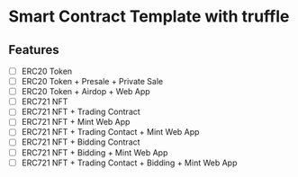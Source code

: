 # Smart Contract Template with truffle

## Features
- [ ] ERC20 Token
- [ ] ERC20 Token + Presale + Private Sale
- [ ] ERC20 Token + Airdop + Web App
- [ ] ERC721 NFT
- [ ] ERC721 NFT + Trading Contract
- [ ] ERC721 NFT + Mint Web App
- [ ] ERC721 NFT + Trading Contact + Mint Web App
- [ ] ERC721 NFT + Bidding Contract
- [ ] ERC721 NFT + Bidding + Mint Web App
- [ ] ERC721 NFT + Trading Contact + Bidding + Mint Web App
